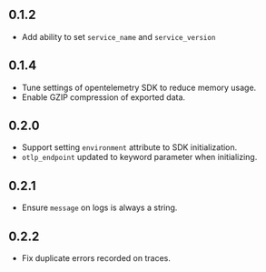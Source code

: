 ## 0.1.2

- Add ability to set `service_name` and `service_version`

## 0.1.4

- Tune settings of opentelemetry SDK to reduce memory usage.
- Enable GZIP compression of exported data.

## 0.2.0

- Support setting `environment` attribute to SDK initialization.
- `otlp_endpoint` updated to keyword parameter when initializing.

## 0.2.1

- Ensure `message` on logs is always a string.

## 0.2.2

- Fix duplicate errors recorded on traces.
